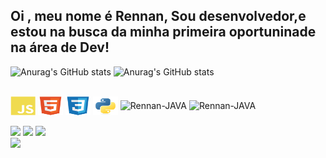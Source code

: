 ## Oi , meu nome é Rennan, Sou desenvolvedor,e estou na busca da minha primeira oportuninade na área de Dev!

![Anurag's GitHub stats](https://github-readme-stats.vercel.app/api?username=RennanBaccili&show_icons=true&theme=transparent)
![Anurag's GitHub stats](https://github-readme-stats.vercel.app/api?username=RennanBaccili&show_icons=true&theme=dracula)


<div style="display: inline_block"><br>
  <img align="center" alt="Rennan-Js" height="30" width="40" src="https://raw.githubusercontent.com/devicons/devicon/master/icons/javascript/javascript-plain.svg">
  <img align="center" alt="Rennan-HTML" height="30" width="40" src="https://raw.githubusercontent.com/devicons/devicon/master/icons/html5/html5-original.svg">
  <img align="center" alt="Rennan-CSS" height="30" width="40" src="https://raw.githubusercontent.com/devicons/devicon/master/icons/css3/css3-original.svg">
  <img align="center" alt="Rennan-Python" height="30" width="40" src="https://raw.githubusercontent.com/devicons/devicon/master/icons/python/python-original.svg">
 <img align="center" alt="Rennan-JAVA"  height="30" width="40" src="https://cdn.jsdelivr.net/gh/devicons/devicon/icons/spring/spring-original.svg">
 <img align="center" alt="Rennan-JAVA"  height="40" width="40" src="https://cdn.jsdelivr.net/gh/devicons/devicon/icons/java/java-original-wordmark.svg">
</div>
<br>
<div> 
  <a href="https://instagram.com/rennanbacili?igshid=MzNlNGNkZWQ4Mg==" target="_blank"><img src="https://img.shields.io/badge/-Instagram-%23E4405F?style=for-the-badge&logo=instagram&logoColor=white" target="_blank"></a>
  <a href = "mailto:contatorafaballerini@gmail.com"><img src="https://img.shields.io/badge/-Gmail-%23333?style=for-the-badge&logo=gmail&logoColor=white" target="_blank"></a>
  <a href="https://www.linkedin.com/in/rennan-bacili-82763126b" target="_blank"><img src="https://img.shields.io/badge/-LinkedIn-%230077B5?style=for-the-badge&logo=linkedin&logoColor=white" target="_blank"></a> 
</div>
<img src="new_gif/giphy.gif">
